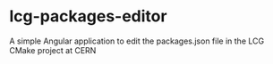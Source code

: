 # lcg-packages-editor
A simple Angular application to edit the packages.json file in the LCG CMake project at CERN
